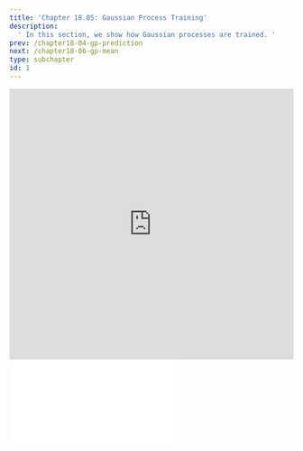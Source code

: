 ```yaml
---
title: 'Chapter 18.05: Gaussian Process Training'
description:
  ' In this section, we show how Gaussian processes are trained. '
prev: /chapter18-04-gp-prediction
next: /chapter18-06-gp-mean
type: subchapter
id: 1
---
```



<!-- Hier jetzt die neuen Links einpflegen -->


<exercise id="1" title="Video Lecture">
<iframe width="100%" height="480" src="https://www.youtube.com/embed/S0GqTy2gLf0" frameborder="0" allow="accelerometer; autoplay; encrypted-media; gyroscope; picture-in-picture" allowfullscreen></iframe>
</exercise>

<exercise id="2" title="Slides">
<object data="pdfs/18/slides-gp-training.pdf" type="application/pdf" style="width:100%;height:480px">
    <embed src="pdfs/18/slides-gp-training.pdf" type="application/pdf" />
</object>
</exercise>

